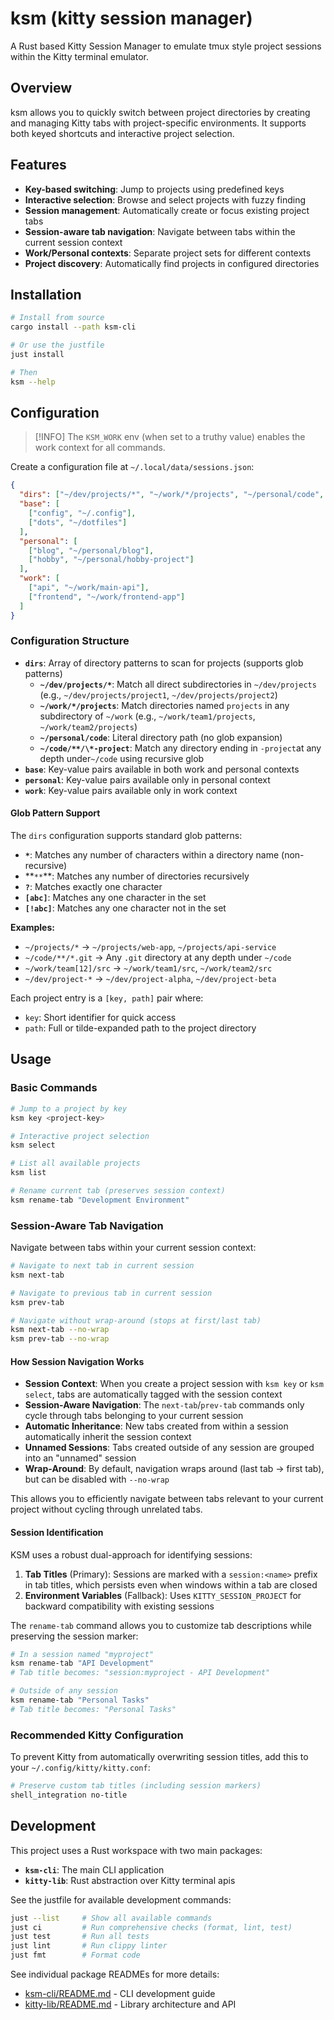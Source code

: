 # ksm (kitty session manager)

A Rust based Kitty Session Manager to emulate tmux style project sessions within the Kitty terminal emulator.

## Overview

ksm allows you to quickly switch between project directories by creating and managing Kitty tabs with project-specific environments. It supports both keyed shortcuts and interactive project selection.

## Features

- **Key-based switching**: Jump to projects using predefined keys
- **Interactive selection**: Browse and select projects with fuzzy finding
- **Session management**: Automatically create or focus existing project tabs
- **Session-aware tab navigation**: Navigate between tabs within the current session context
- **Work/Personal contexts**: Separate project sets for different contexts
- **Project discovery**: Automatically find projects in configured directories

## Installation

```bash
# Install from source
cargo install --path ksm-cli

# Or use the justfile
just install

# Then
ksm --help
```

## Configuration

> [!INFO]
> The `KSM_WORK` env (when set to a truthy value) enables the work context for all commands.

Create a configuration file at `~/.local/data/sessions.json`:

```json
{
  "dirs": ["~/dev/projects/*", "~/work/*/projects", "~/personal/code", "~/code/**/*-project"],
  "base": [
    ["config", "~/.config"],
    ["dots", "~/dotfiles"]
  ],
  "personal": [
    ["blog", "~/personal/blog"],
    ["hobby", "~/personal/hobby-project"]
  ],
  "work": [
    ["api", "~/work/main-api"],
    ["frontend", "~/work/frontend-app"]
  ]
}
```

### Configuration Structure

- **`dirs`**: Array of directory patterns to scan for projects (supports glob patterns)
  - **`~/dev/projects/*`**: Match all direct subdirectories in `~/dev/projects` (e.g., `~/dev/projects/project1`, `~/dev/projects/project2`)
  - **`~/work/*/projects`**: Match directories named `projects` in any subdirectory of `~/work` (e.g., `~/work/team1/projects`, `~/work/team2/projects`)
  - **`~/personal/code`**: Literal directory path (no glob expansion)
  - **`~/code/**/\*-project`**: Match any directory ending in `-project`at any depth under`~/code` using recursive glob
- **`base`**: Key-value pairs available in both work and personal contexts
- **`personal`**: Key-value pairs available only in personal context
- **`work`**: Key-value pairs available only in work context

#### Glob Pattern Support

The `dirs` configuration supports standard glob patterns:

- **`*`**: Matches any number of characters within a directory name (non-recursive)
- **`**`\*\*: Matches any number of directories recursively
- **`?`**: Matches exactly one character
- **`[abc]`**: Matches any one character in the set
- **`[!abc]`**: Matches any one character not in the set

**Examples:**

- `~/projects/*` → `~/projects/web-app`, `~/projects/api-service`
- `~/code/**/*.git` → Any `.git` directory at any depth under `~/code`
- `~/work/team[12]/src` → `~/work/team1/src`, `~/work/team2/src`
- `~/dev/project-*` → `~/dev/project-alpha`, `~/dev/project-beta`

Each project entry is a `[key, path]` pair where:

- `key`: Short identifier for quick access
- `path`: Full or tilde-expanded path to the project directory

## Usage

### Basic Commands

```bash
# Jump to a project by key
ksm key <project-key>

# Interactive project selection
ksm select

# List all available projects
ksm list

# Rename current tab (preserves session context)
ksm rename-tab "Development Environment"
```

### Session-Aware Tab Navigation

Navigate between tabs within your current session context:

```bash
# Navigate to next tab in current session
ksm next-tab

# Navigate to previous tab in current session
ksm prev-tab

# Navigate without wrap-around (stops at first/last tab)
ksm next-tab --no-wrap
ksm prev-tab --no-wrap
```

#### How Session Navigation Works

- **Session Context**: When you create a project session with `ksm key` or `ksm select`, tabs are automatically tagged with the session context
- **Session-Aware Navigation**: The `next-tab`/`prev-tab` commands only cycle through tabs belonging to your current session
- **Automatic Inheritance**: New tabs created from within a session automatically inherit the session context
- **Unnamed Sessions**: Tabs created outside of any session are grouped into an "unnamed" session
- **Wrap-Around**: By default, navigation wraps around (last tab → first tab), but can be disabled with `--no-wrap`

This allows you to efficiently navigate between tabs relevant to your current project without cycling through unrelated tabs.

#### Session Identification

KSM uses a robust dual-approach for identifying sessions:

1. **Tab Titles** (Primary): Sessions are marked with a `session:<name>` prefix in tab titles, which persists even when windows within a tab are closed
2. **Environment Variables** (Fallback): Uses `KITTY_SESSION_PROJECT` for backward compatibility with existing sessions

The `rename-tab` command allows you to customize tab descriptions while preserving the session marker:

```bash
# In a session named "myproject"
ksm rename-tab "API Development"
# Tab title becomes: "session:myproject - API Development"

# Outside of any session
ksm rename-tab "Personal Tasks"
# Tab title becomes: "Personal Tasks"
```

### Recommended Kitty Configuration

To prevent Kitty from automatically overwriting session titles, add this to your `~/.config/kitty/kitty.conf`:

```bash
# Preserve custom tab titles (including session markers)
shell_integration no-title
```

## Development

This project uses a Rust workspace with two main packages:

- **`ksm-cli`**: The main CLI application
- **`kitty-lib`**: Rust abstraction over Kitty terminal apis

See the justfile for available development commands:

```bash
just --list     # Show all available commands
just ci         # Run comprehensive checks (format, lint, test)
just test       # Run all tests
just lint       # Run clippy linter
just fmt        # Format code
```

See individual package READMEs for more details:

- [ksm-cli/README.md](ksm-cli/README.md) - CLI development guide
- [kitty-lib/README.md](kitty-lib/README.md) - Library architecture and API
